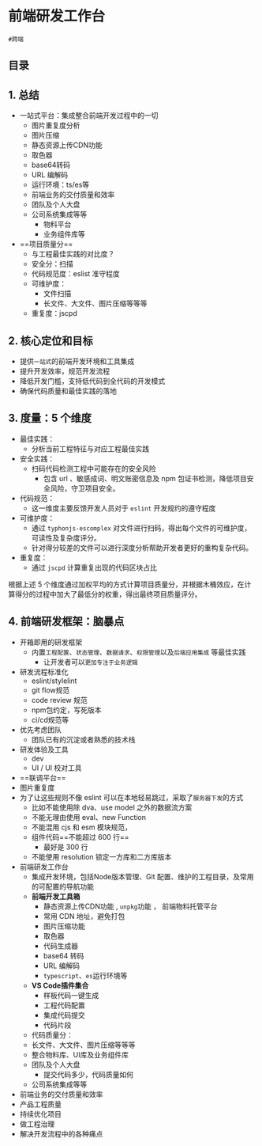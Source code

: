 
# 前端研发工作台

`#跨端` 


## 目录
<!-- toc -->
 ## 1. 总结 

- 一站式平台：集成整合前端开发过程中的一切
	- 图片重复度分析
	- 图片压缩
	- 静态资源上传CDN功能
	- 取色器
	- base64转码
	- URL 编解码
	- 运行环境：ts/es等
	- 前端业务的交付质量和效率
	- 团队及个人大盘
	- 公司系统集成等等
		- 物料平台
		- 业务组件库等
- ==项目质量分==
	- 与工程最佳实践的对比度？
	- 安全分：扫描
	- 代码规范度：eslist 准守程度
	- 可维护度：
		- 文件扫描
		- 长文件、大文件、图片压缩等等等
	- 重复度：jscpd

## 2. 核心定位和目标

- 提供`一站式`的前端开发环境和工具集成
- 提升开发效率，规范开发流程
- 降低开发门槛，支持低代码到全代码的开发模式
- 确保代码质量和最佳实践的落地

## 3. 度量：5 个维度

- 最佳实践： 
	- 分析当前工程特征与对应工程最佳实践
- 安全实践：
	- 扫码代码检测工程中可能存在的安全风险
		- 包含 url 、敏感成词、明文账密信息及 npm 包证书检测，降低项目安全风险，守卫项目安全。
- 代码规范： 
	- 这一维度主要反馈开发人员对于 `eslint` 开发规约的遵守程度
- 可维护度： 
	- 通过 `typhonjs-escomplex` 对文件进行扫码，得出每个文件的可维护度，可读性及复杂度评分。
	- 针对得分较差的文件可以进行深度分析帮助开发者更好的重构复杂代码。
- 重复度： 
	- 通过 `jscpd` 计算重复出现的代码区块占比

根据上述 5 个维度通过加权平均的方式计算项目质量分，并根据木桶效应，在计算得分的过程中加大了最低分的权重，得出最终项目质量评分。 

## 4. 前端研发框架：脑暴点

- 开箱即用的研发框架
	- 内置`工程配置`、`状态管理`、`数据请求`、`权限管理`以及`后端应用集成` 等最佳实践
		- 让开发者可以`更加专注于业务逻辑`
- 研发流程标准化
	- eslint/stylelint
	- git flow规范
	- code review 规范
	- npm包约定，写死版本
	- ci/cd规范等
- 优先考虑团队
	- 团队已有的沉淀或者熟悉的技术栈
- 研发体验及工具
	- dev
	- UI / UI 校对工具
- ==联调平台==
- 图片重复度
- 为了让这些规则不像 eslint 可以在本地轻易跳过，采取了`服务器下发`的方式
	- 比如不能使用除 dva、use model 之外的数据流方案
	- 不能无理由使用 eval、new Function
	- 不能混用 cjs 和 esm 模块规范，
	- 组件代码==不能超过 600 行==
		- 最好是 300 行
	- 不能使用 resolution 锁定一方库和二方库版本
- 前端研发工作台
	- 集成开发环境，包括Node版本管理、Git 配置、维护的工程目录，及常用的可配置的导航功能
	- **前端开发工具箱**
		- 静态资源上传CDN功能 , `unpkg`功能 ， 前端物料托管平台
		- 常用 CDN 地址，避免打包
		- 图片压缩功能
		- 取色器
		- 代码生成器
		- base64 转码
		- URL 编解码
		- `typescript`、`es`运行环境等
	- **VS Code插件集合**
		- 样板代码一键生成
		- 工程代码配置
		- 集成代码提交
		- 代码片段
	- 代码质量分：
	- 长文件、大文件、图片压缩等等等
	- 整合物料库、UI库及业务组件库
	- 团队及个人大盘
		- 提交代码多少，代码质量如何
	- 公司系统集成等等
- 前端业务的交付质量和效率
- 产品工程质量
- 持续优化项目
- 做工程治理
- 解决开发流程中的各种痛点


